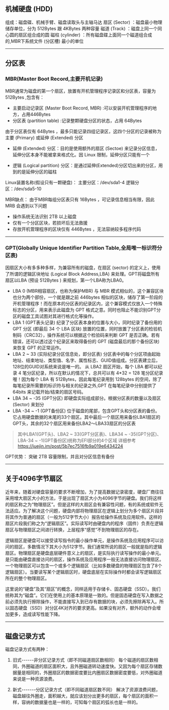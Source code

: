 ## 机械硬盘 (HDD)
组成：磁盘碟、机械手臂、磁盘读取头与主轴马达
扇区 (Sector) ：磁盘最小物理储存单位，分为
 512Bytes 跟 4KBytes 两种容量
磁道 (Track) ：磁盘上同一个同心圆的扇区组合成的圆
磁柱 (cylinder) ：所有磁盘碟上面同一个磁道组合成的,MBR下系统文件 (分区槽) 最小的单位


---
## 分区表
### MBR(Master Boot Record,主要开机记录)
MBR通常为磁盘的第一个扇区，放置有开机管理程序记录区和分区表，容量为 512Bytes ,包含有：
* 主要启动记录区 (Master Boot Record, MBR) :可以安装开机管理程序的地方，占用446Bytes
* 分区表 (partition table) :记录整颗硬盘分区的状态，占用 64Bytes

由于分区表仅有 64Bytes ，最多只能记录四组记录区，这四个分区的记录被称为主要
 (Primary) 或延伸 (Extended) 分区

* 延伸 (Extended) 分区：目的是使用额外的扇区 (Sectoe) 来记录分区信息，延伸分区本身不能被拿来格式化。因 Linux 限制，延伸分区只能有一个

* 逻辑 (Logical partition) 分区：是通过延伸(Extended)分区切出来的分区，用到的是延伸分区的磁柱

Linux装置名称(假设只有一颗硬盘)：
主要分区：/dev/sda1-4
逻辑分区：/dev/sda5-10

MBR缺点：
由于MBR每组分区表只有 16Bytes ，可记录信息相当有限，因此 MRB 会遇到以下问题
* 操作系统无法识别 2TB 以上磁盘
* 仅有一个分区区块，若损坏后无法救援
* 存放开机管理程序的区块仅有 446Bytes ，无法容纳较多程序代码

---

### GPT(Globally Unique Identifier Partition Table,全局唯一标识符分区表)
因扇区大小有多多种多样，为兼容所有的磁盘，在扇区 (sector) 的定义上，使用了所谓的逻辑区块地址 (Logical Block Address,LBA) 来处理。GPT将磁盘所有扇区以LBA (预设 512Bytes ) 来规划，第一个LBA称为LBA0。
*  LBA 0 (MBR相容扇区，也称为保护MBR)
与 MBR 模式相似的，这个兼容区块也分为两个部份，一个就是跟之前 446bytes 相似的区块，储存了第一阶段的开机管理程序！而在原本的分区表的纪录区内，这个兼容模式仅放入一个特殊标志的分区，用来表示此磁盘为 GPT 格式之意。同时也阻止不能识别GPT分区的磁盘工具试图对其进行格式化等操作。
*  LBA 1 (GPT表头记录)
纪录了分区表本身的位置与大小，同时纪录了备份用的 GPT 分区 (即最后 34 个 LBA 区块) 放置的位置，同时放置了分区表的检验机制码（CRC32），操作系统可以根据这个检验码来判断 GPT 是否正确。若有错误，还可以透过这个纪录区来取得备份的 GPT (磁盘最后的那个备份区块) 来恢复 GPT 的正常运作。
* LBA 2 ~ 33 (实际纪录分区信息处，即分区表)
分区表中的每个分区项由起始地址、结束地址、类型值、名字、属性标志、GUID值组成。分区表建立后，128位的GUID对系统来说是唯一的。
从 LBA2 扇区开始，每个 LBA 都可以纪录 4 笔分区纪录，所以在默认的情况下，总共可以有 4*32 = 128 笔分区纪录喔！因为每个 LBA 有 512Bytes，因此每笔纪录用到 128bytes 的空间，除了每笔纪录所需要的标识符与相关的纪录之外,GPT 在每笔纪录中分别提供了 64bits 来记载开始/结束的扇区号码。
* LBA 34 ~ -35 (GPT分区)
即硬盘实际组成部分。根据分区表的数量以及扇区 (Sector) 来划分
* LBA -34 ~ -1 (GPT备份区)
位于磁盘的尾部，包含GPT头和分区表的备份。它占用硬盘数据的末尾的33个扇区。其中最后一个扇区用来备份LBA1扇区的GPT头，其余的32个扇区用来备份LBA2～LBA33扇区的分区表
> 其中LBA1(GPT头)、LBA2 ~ 33(GPT分区表)、LBA34 ~ -35(GPT分区)、LBA-34 ~ -1(GPT备份区)统称为EFI部分的4个区域
详细参考<https://juejin.im/post/5b7ec7516fb9a019e6434224>

GPT优势：
突破 2TB 容量限制，并且对分区信息有备份

---
## 关于4096字节扇区

近年来，随着对硬盘容量的要求不断增加，为了提高数据记录密度，硬盘厂商往往采用增大扇区大小的方法，于是出现了扇区大小为4096字节的硬盘。我们将这样的扇区称之为“物理扇区”。但是这样的大扇区会有兼容性问题，有的系统或软件无法适应。为了解决这个问题，硬盘内部将物理扇区在逻辑上划分为多个扇区片段并将其作为普通的扇区（一般为512字节大小）报告给操作系统及应用软件。这样的扇区片段我们称之为“逻辑扇区”。实际读写时由硬盘内的程序（固件）负责在逻辑扇区与物理扇区之间进行转换，上层程序“感觉”不到物理扇区的存在。

逻辑扇区是硬盘可以接受读写指令的最小操作单元，是操作系统及应用程序可以访问的扇区，多数情况下其大小为512字节。我们通常所说的扇区一般就是指的逻辑扇区。物理扇区是硬盘底层硬件意义上的扇区，是实际执行读写操作的最小单元。是只能由硬盘直接访问的扇区，操作系统及应用程序一般无法直接访问物理扇区。一个物理扇区可以包含一个或多个逻辑扇区（比如多数硬盘的物理扇区包含了8个逻辑扇区）。当要读写某个逻辑扇区时，硬盘底层在实际操作时都会读写逻辑扇区所在的整个物理扇区。

这里说的“硬盘”及其“扇区”的概念，同样适用于存储卡、固态硬盘（SSD）。我们统称其为“磁盘”。它们在使用上的基本原理是一致的。但是固态硬盘在写入数据之前必须先执行擦除操作，不能直接写入到已存有数据的块，必须先擦除再写入。所以固态硬盘（SSD）对分区4K对齐的要求更高。如果没有对齐，额外的动作会增加更多，造成读写性能下降。

---
## 磁盘记录方式
磁盘记录方式有两种：
1. 旧式------非分区记录方式（即不同磁道扇区数相同）
每个磁道的扇区数相同，外圈磁道的扇区面积大，且外圈磁道转动速度快。又因为每个扇区存储数据量是相同的，外圈扇区的数据密度要比内圈扇区数据密度要低，对外圈磁道来说是一种资源浪费。

2. 新式-------分区记录方式（即不同磁道扇区数不同）
解决了资源浪费问题，磁盘越往外圈走，面积越大，就应该划分出更多的扇区，每个扇区的面积一样，容纳的数据量也是一样的，可知每个扇区的弧长也是一样的。